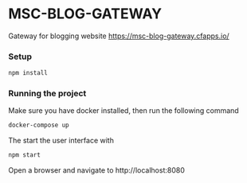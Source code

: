 # MSC-BLOG-GATEWAY

Gateway for blogging website https://msc-blog-gateway.cfapps.io/

### Setup

```bash
npm install
```

### Running the project

Make sure you have docker installed, then run the following command

```bash
docker-compose up
```

The start the user interface with 

```bash
npm start
```

Open a browser and navigate to http://localhost:8080
